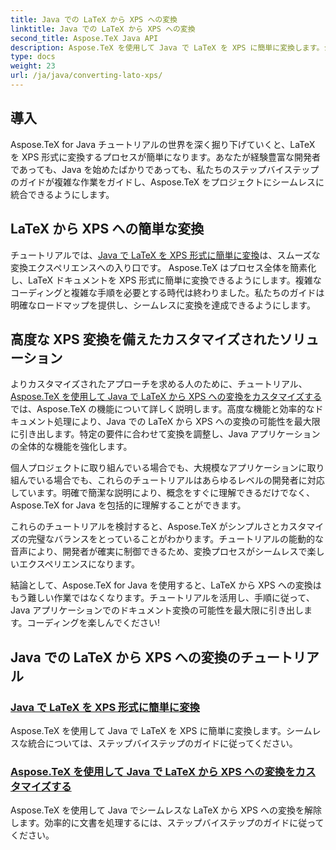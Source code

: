 ```yaml
---
title: Java での LaTeX から XPS への変換
linktitle: Java での LaTeX から XPS への変換
second_title: Aspose.TeX Java API
description: Aspose.TeX を使用して Java で LaTeX を XPS に簡単に変換します。シームレスな統合と効率的なドキュメント処理のためのステップバイステップのガイド。
type: docs
weight: 23
url: /ja/java/converting-lato-xps/
---
```

## 導入

Aspose.TeX for Java チュートリアルの世界を深く掘り下げていくと、LaTeX を XPS 形式に変換するプロセスが簡単になります。あなたが経験豊富な開発者であっても、Java を始めたばかりであっても、私たちのステップバイステップのガイドが複雑な作業をガイドし、Aspose.TeX をプロジェクトにシームレスに統合できるようにします。

## LaTeX から XPS への簡単な変換
チュートリアルでは、[Java で LaTeX を XPS 形式に簡単に変換](./simple-xps-conversion/)は、スムーズな変換エクスペリエンスへの入り口です。 Aspose.TeX はプロセス全体を簡素化し、LaTeX ドキュメントを XPS 形式に簡単に変換できるようにします。複雑なコーディングと複雑な手順を必要とする時代は終わりました。私たちのガイドは明確なロードマップを提供し、シームレスに変換を達成できるようにします。

## 高度な XPS 変換を備えたカスタマイズされたソリューション
よりカスタマイズされたアプローチを求める人のために、チュートリアル、[Aspose.TeX を使用して Java で LaTeX から XPS への変換をカスタマイズする](./advanced-xps-conversion/)では、Aspose.TeX の機能について詳しく説明します。高度な機能と効率的なドキュメント処理により、Java での LaTeX から XPS への変換の可能性を最大限に引き出します。特定の要件に合わせて変換を調整し、Java アプリケーションの全体的な機能を強化します。

個人プロジェクトに取り組んでいる場合でも、大規模なアプリケーションに取り組んでいる場合でも、これらのチュートリアルはあらゆるレベルの開発者に対応しています。明確で簡潔な説明により、概念をすぐに理解できるだけでなく、Aspose.TeX for Java を包括的に理解することができます。

これらのチュートリアルを検討すると、Aspose.TeX がシンプルさとカスタマイズの完璧なバランスをとっていることがわかります。チュートリアルの能動的な音声により、開発者が確実に制御できるため、変換プロセスがシームレスで楽しいエクスペリエンスになります。

結論として、Aspose.TeX for Java を使用すると、LaTeX から XPS への変換はもう難しい作業ではなくなります。チュートリアルを活用し、手順に従って、Java アプリケーションでのドキュメント変換の可能性を最大限に引き出します。コーディングを楽しんでください!
## Java での LaTeX から XPS への変換のチュートリアル
### [Java で LaTeX を XPS 形式に簡単に変換](./simple-xps-conversion/)
Aspose.TeX を使用して Java で LaTeX を XPS に簡単に変換します。シームレスな統合については、ステップバイステップのガイドに従ってください。
### [Aspose.TeX を使用して Java で LaTeX から XPS への変換をカスタマイズする](./advanced-xps-conversion/)
Aspose.TeX を使用して Java でシームレスな LaTeX から XPS への変換を解除します。効率的に文書を処理するには、ステップバイステップのガイドに従ってください。